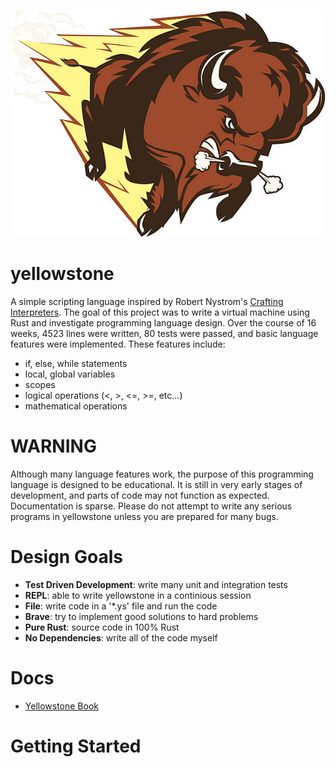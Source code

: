![Gerald the Bison](/assets/gerald_the_bison.jpg/?raw=true "Title")
# yellowstone 

A simple scripting language inspired by Robert Nystrom's [Crafting Interpreters](http://www.craftinginterpreters.com/). The goal of this project was to write a virtual machine using Rust and investigate programming language design. Over the course of 16 weeks, 4523 lines were written, 80 tests were passed, and basic language features were implemented. These features include: 
* if, else, while statements
* local, global variables
* scopes
* logical operations (<, >, <=, >=, etc...)
* mathematical operations

# WARNING 
Although many language features work, the purpose of this programming language is designed to be educational. It is still in very early stages of development, and parts of code may not function as expected. Documentation is sparse. Please do not attempt to write any serious programs in yellowstone unless you are prepared for many bugs. 

# Design Goals 
* **Test Driven Development**: write many unit and integration tests
* **REPL**: able to write yellowstone in a continious session
* **File**: write code in a '*.ys' file and run the code 
* **Brave**: try to implement good solutions to hard problems 
* **Pure Rust**: source code in 100% Rust
* **No Dependencies**: write all of the code myself 

# Docs
* [Yellowstone Book]()

# Getting Started 
